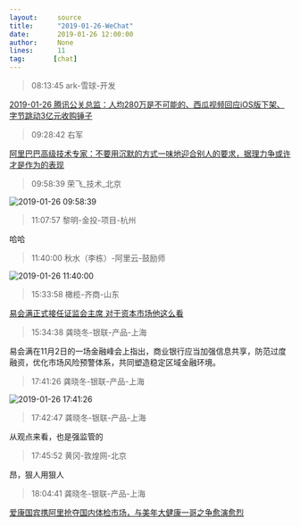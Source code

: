 ```yaml
---
layout:     source 
title:      "2019-01-26-WeChat"
date:       2019-01-26 12:00:00
author:     None
lines:      11 
tag:       [chat]
---
```

> 08:13:45  ark-雪球-开发  
   
[2019-01-26 腾讯公关总监：人均280万是不可能的、西瓜视频回应iOS版下架、字节跳动3亿元收购锤子
](http://mp.weixin.qq.com/s?__biz=MzU4Mzc5NTAzNQ==&amp;amp;amp;mid=2247483859&amp;amp;amp;idx=1&amp;amp;amp;sn=125b34f05aed0311452d7d035912eeb6&amp;amp;amp;chksm=fda2e9e7cad560f13d34237b5cfab5cbf2e2e0bf12d99c6fd10d6fe970cda563353948b627c6&amp;amp;amp;mpshare=1&amp;amp;amp;scene=1&amp;amp;amp;srcid=0126wqaOEYz7HzPFhgFxggrx#rd)  
   
> 09:28:42  右军  
   
[阿里巴巴高级技术专家：不要用沉默的方式一味地迎合别人的要求，据理力争或许才是作为的表现
](http://mp.weixin.qq.com/s?__biz=MzIxMzEzMjM5NQ==&amp;amp;amp;mid=2651031251&amp;amp;amp;idx=1&amp;amp;amp;sn=0be2193b6628941b216c1561afb02781&amp;amp;amp;chksm=8c4c53d7bb3bdac1c20d6f78caae011d4959623ee9677113dd23d6dbbf8bd519d45f18aefe89&amp;amp;amp;mpshare=1&amp;amp;amp;scene=1&amp;amp;amp;srcid=0126sI1m5mFvyZIEPUKD4lNJ#rd)  
   
> 09:58:39  荣飞_技术_北京  
   
![2019-01-26 09:58:39](http://static.cocolian.cn/img/20190126_095839.png) 
   
> 11:07:57  黎明-金投-项目-杭州  
   
哈哈  
   
> 11:40:00  秋水（李栋）-阿里云-鼓励师  
   
![2019-01-26 11:40:00](http://static.cocolian.cn/img/20190126_114000.png) 
   
> 15:33:58  橄榄-齐商-山东  
   
[易会满正式接任证监会主席 对于资本市场他这么看
](https://wallstreetcn.com/articles/3476173?ivk=1)  
   
> 15:34:38  龚晓冬-银联-产品-上海  
   
易会满在11月2日的一场金融峰会上指出，商业银行应当加强信息共享，防范过度融资，优化市场风险预警体系，共同塑造稳定区域金融环境。  
   
> 17:41:26  龚晓冬-银联-产品-上海  
   
![2019-01-26 17:41:26](http://static.cocolian.cn/img/20190126_174126.png) 
   
> 17:42:47  龚晓冬-银联-产品-上海  
   
从观点来看，也是强监管的  
   
> 17:45:52  黄冈-敦煌网-北京  
   
昂，狠人用狠人  
   
> 18:04:41  龚晓冬-银联-产品-上海  
   
[爱康国宾携阿里抢夺国内体检市场，与美年大健康一哥之争愈演愈烈
](https://c.m.163.com/news/a/E6FD4G1A0511A7M2.html?spss=newsapp)  
   
